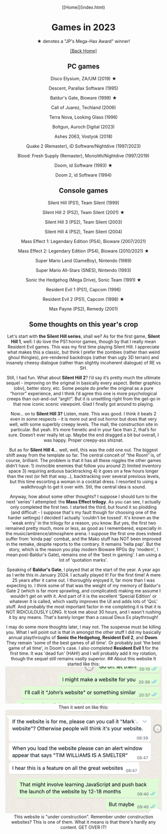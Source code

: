 <center>[[Home]](index.html)

# Games in 2023

★ denotes a "JP's Mega-Hax Award" winner!

[[Back Home]](index.html)

## PC games

Disco Elysium, ZA/UM (2019) ★

Descent, Parallax Software (1995)

Baldur's Gate, Bioware (1998) ★

Call of Juarez, Techland (2006)

Terra Nova, Looking Glass (1996)

Boltgun, Auroch Digital (2023)

Ashes 2063, Vostyok (2018)

Quake 2 (Remaster), iD Software/Nightdive (1997/2023)

Blood: Fresh Supply (Remaster), Monolith/Nightdive (1997/2019)

Doom, id Software (1993) ★

Doom 2, id Software (1994)

## Console games

Silent Hill (PS1), Team Silent (1999)

Silent Hill 2 (PS2), Team Silent (2001) ★

Silent Hill 3 (PS2), Team Silent (2003)

Silent Hill 4 (PS2), Team Silent (2004)

Mass Effect 1: Legendary Edition (PS4), Bioware (2007/2021)

Mass Effect 2: Legendary Edition (PS4), Bioware (2010/2021) ★

Super Mario Land (GameBoy), Nintendo (1989)

Super Mario All-Stars (SNES), Nintendo (1993)

Sonic the Hedgehog (Mega Drive), Sonic Team (1991) ★

Resident Evil 1 (PS1), Capcom (1996)

Resident Evil 2 (PS1), Capcom (1998) ★

Max Payne (PS2), Remedy (2001)

## Some thoughts on this year's crop

Let's start with **the Silent Hill series**, shall we? As for the first game, **Silent Hill 1**, well: I do love the PS1 horror games, though by that I really mean Resident Evil games. This was my first time playing Silent Hill. I appreciate what makes this a classic, but think I prefer the zombies (rather than weird ghoul thingies), pre-rendered backdrops (rather than ugly 3D terrain) and insanely cheesy dialogue (rather than slightly incoherent dialogue) of RE vs SH.

Still, I had fun. What about **Silent Hill 2**? I’d say it’s pretty much the ultimate sequel - improving on the original in basically every aspect. Better graphics (obv), better story, etc. Some people do prefer the original as a pure “horror” experience, and I think I’d agree this one is more psychological creeps than out-and-out “argh!”. But it is unsettling right from the get-go in that now iconic scenic viewpoint. Glad I finally got around to playing.

Now… on to **Silent Hill 3?** Listen, mate. This was good. I think it beats 2 even in some respects - it is more out and out horror but does that very well, with some superbly creepy levels. The mall, the construction site in particular. But yeah. It’s more frenetic and in your face than 2, that’s for sure. Doesn’t ever really let up. Maybe the end dragged a bit but overall, I was happy. Proper creepy-ass shiznat.

But as for **Silent Hill 4**... well, well, this was the odd one out. The biggest shift away from the template so far. The central conceit of “the Room” is, of course, brilliant. The problem is that it has all these niggles the other games didn’t have: 1) invincible enemies that follow you around 2) limited inventory space 3) requiring arduous backtracking 4) it goes on a few hours longer than the rest (or felt that way…), backtracking over several previous levels, but this time escorting a woman in a cocktail dress. I resorted to using a walkthrough to get it over with. Stil, the central idea is sound.  

Anyway, how about some other thoughts? I suppose I should turn to the next 'series' I attempted: the **Mass Effect trilogy**. As you can see, I actually only completed the first two. I started the third, but found it so plodding (and difficult - I suppose that's my fault though for choosing one of the harder settings) I decided I actually 'couldn't be tossed'. It's known as the 'weak entry' in the trilogy for a reason, you know. But yes, the first two remained pretty much, more or less, as good as I remembered, especially in the music/ambience/atmosphere arena. I suppose the first one does indeed suffer from 'kinda pap' combat, and the Mako stuff has NOT been improved in the remake, despite reports to the contrary. It remains 'hella pap'. But the story, which is the reason you play modern Bioware RPGs (by 'modern', I mean post-Baldur's Gate), remains one of the 'best in gaming'. I am using a lot of 'quotation marks'.

Speaking of **Baldur's Gate**, I played that at the start of the year. A year ago as I write this in January 2024\. I actually played it! For the first time! A mere 25 years after it came out. I thoroughly enjoyed it, far more than I was expecting to. I think some of that was the weight of my memory of Baldur's Gate 2 (which is far more sprawling, and complicated) making me assume I wouldn't get on with it. And part of it is the excellent 'Special Edition' or whatever it is called, which vastly improves the UI and adds lots of 'QoL' stuff. And probably the most important factor in me completing it is that it is NOT RIDICULOUSLY LONG. It took me about 30 hours, and I wasn't rushing it by any means. That's barely longer than a casual Deus Ex playthrough!

I may do some more thoughts later, I may not. The suspense must be killing you. What I will point out is that in amongst the other stuff I did my basically annual playthroughs of **Sonic the Hedgehog, Resident Evil 2**, and **Doom**. They remain 'some of the best games of all time'. Or probably just 'the best game of all time', in Doom's case. I also completed **Resident Evil 1** for the first time. It was 'dead fun' (HAH!) and I will probably add it my rotation, though the sequel still remains vastly superior. ## About this website It started like this: ![](mark1.png) Then it went on like this: ![](mark2.png) This website is "under construction". Remember under construction websites? This is one of them. What it means is that there's hardly any content. GET OVER IT!

</center>
